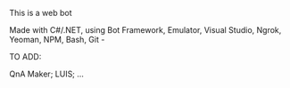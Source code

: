 This is a web bot

Made with C#/.NET, using Bot Framework, Emulator, Visual Studio, Ngrok, Yeoman, NPM, Bash, Git -

TO ADD:

QnA Maker;
LUIS;
...